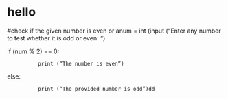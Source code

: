 # hello
#check if the given number is even or anum = int (input (“Enter any number to test whether it is odd or even: “)

if (num % 2) == 0:

              print (“The number is even”)

else:

              print (“The provided number is odd”)dd

